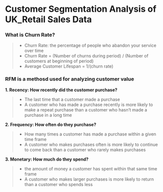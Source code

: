 # Customer Segmentation Analysis of UK_Retail Sales Data

### What is Churn Rate?
> - Churn Rate: the percentage of people who abandon your service over time
> - Churn Rate = (Number of churns during period) / (Number of customers at beginning of period)
> - Average Customer Lifespan = 1/(churn rate)


### RFM is a methosd used for analyzing customer value
 **1. Recency: How recently did the customer purchase?**
> - The last time that a customer made a purchase
> - A customer who has made a purchase recently is more likely to make a repeat purchase than a customer who hasn’t made a purchase in a long time

**2. Frequency: How often do they purchase?**
> -  How many times a customer has made a purchase within a given time frame
> -  A customer who makes purchases often is more likely to continue to come back than a customer who rarely makes purchases

**3. Monetary: How much do they spend?**
> - the amount of money a customer has spent within that same time frame
> - A customer who makes larger purchases is more likely to return than a customer who spends less
